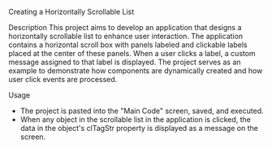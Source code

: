 Creating a Horizontally Scrollable List

Description
This project aims to develop an application that designs a horizontally scrollable list to enhance user interaction. The application contains a horizontal scroll box with panels labeled and clickable labels placed at the center of these panels. When a user clicks a label, a custom message assigned to that label is displayed. The project serves as an example to demonstrate how components are dynamically created and how user click events are processed.

Usage
* The project is pasted into the "Main Code" screen, saved, and executed.
* When any object in the scrollable list in the application is clicked, the data in the object's clTagStr property is displayed as a message on the screen.